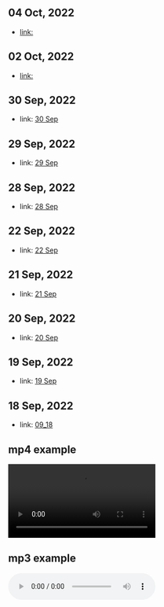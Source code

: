 ## 04 Oct, 2022

-  [link:](./10_04.md)


## 02 Oct, 2022

- [link:](./10_02.md)


## 30 Sep, 2022

- link: [30 Sep](./09_30.md)


## 29 Sep, 2022

- link: [29 Sep](./09_29.md)


## 28 Sep, 2022

- link: [28 Sep](./09_28.md)


## 22 Sep, 2022

- link: [22 Sep](./09_22.md)


## 21 Sep, 2022

- link: [21 Sep](./09_21.md)


## 20 Sep, 2022

- link: [20 Sep](./09_20.md)


## 19 Sep, 2022

- link: [19 Sep](./09_19.md)


## 18 Sep, 2022

- link: [09_18](./09_18.md)



## mp4 example

<video controls="controls">
  <source type="video/mp4" src="./mov_bbb.mp4"></source>
  <p>Your browser does not support the video element.</p>
</video>

## mp3 example

<audio controls="controls">
  <source type="audio/mp3" src="./file_example_MP3.mp3"></source>
  <p>Your browser does not support the audio element.</p>
</audio>
